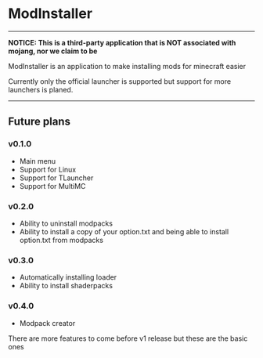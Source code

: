 
# ModInstaller

---
**NOTICE: This is a third-party application that is NOT associated with mojang, nor we claim to be**


ModInstaller is an application to make installing mods for minecraft easier

Currently only the official launcher is supported but support for more launchers is planed.

---
## Future plans

### v0.1.0
* Main menu
* Support for Linux
* Support for TLauncher
* Support for MultiMC

### v0.2.0
* Ability to uninstall modpacks
* Ability to install a copy of your option.txt and being able to install option.txt from modpacks

### v0.3.0
* Automatically installing loader
* Ability to install shaderpacks

### v0.4.0
* Modpack creator

There are more features to come before v1 release but these are the basic ones